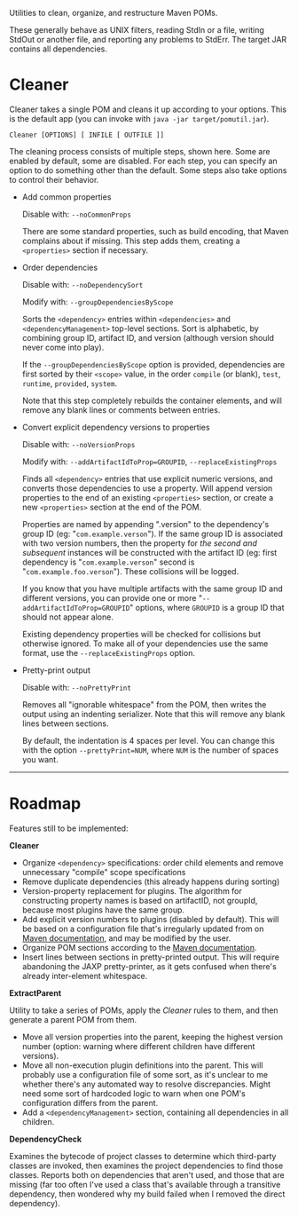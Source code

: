 Utilities to clean, organize, and restructure Maven POMs.

These generally behave as UNIX filters, reading StdIn or a file, writing StdOut or another file, and reporting any problems to StdErr. The target JAR contains all dependencies.


# Cleaner

Cleaner takes a single POM and cleans it up according to your options. This is the default app (you can invoke with `java -jar target/pomutil.jar`).

`Cleaner [OPTIONS] [ INFILE [ OUTFILE ]]`

The cleaning process consists of multiple steps, shown here. Some are enabled by default, some are disabled. For each step,
you can specify an option to do something other than the default. Some steps also take options to control their behavior.

* Add common properties

    Disable with: `--noCommonProps`

    There are some standard properties, such as build encoding, that Maven complains about if missing. This
    step adds them, creating a `<properties>` section if necessary.

* Order dependencies

    Disable with: `--noDependencySort`

    Modify with: `--groupDependenciesByScope`

    Sorts the `<dependency>` entries within `<dependencies>` and `<dependencyManagement>` top-level sections. Sort
    is alphabetic, by combining group ID, artifact ID, and version (although version should never come into play).

    If the `--groupDependenciesByScope` option is provided, dependencies are first sorted by their `<scope>` value,
    in the order `compile` (or blank), `test`, `runtime`, `provided`, `system`.

    Note that this step completely rebuilds the container elements, and will remove any blank lines or comments
    between entries.

* Convert explicit dependency versions to properties

    Disable with: `--noVersionProps`

    Modify with: `--addArtifactIdToProp=GROUPID`, `--replaceExistingProps`

    Finds all `<dependency>` entries that use explicit numeric versions, and converts those dependencies to use a property.
    Will append version properties to the end of an existing `<properties>` section, or create a new `<properties>` section
    at the end of the POM.

    Properties are named by appending ".version" to the dependency's group ID (eg: "`com.example.verson`"). If the same
    group ID is associated with two version numbers, then the property for *the second and subsequent* instances will be
    constructed with the artifact ID (eg: first dependency is "`com.example.verson`" second is "`com.example.foo.verson`").
    These collisions will be logged.

    If you know that you have multiple artifacts with the same group ID and different versions, you can provide one or
    more "`--addArtifactIdToProp=GROUPID`" options, where `GROUPID` is a group ID that should not appear alone.

    Existing dependency properties will be checked for collisions but otherwise ignored. To make all of your dependencies
    use the same format, use the `--replaceExistingProps` option.

* Pretty-print output

    Disable with: `--noPrettyPrint`

    Removes all "ignorable whitespace" from the POM, then writes the output using an indenting serializer. Note that this
    will remove any blank lines between sections.

    By default, the indentation is 4 spaces per level. You can change this with the option `--prettyPrint=NUM`, where
    `NUM` is the number of spaces you want.

----

# Roadmap

Features still to be implemented:

**Cleaner**

*   Organize `<dependency>` specifications: order child elements and remove unnecessary "compile" scope specifications
*   Remove duplicate dependencies (this already happens during sorting)
*   Version-property replacement for plugins. The algorithm for constructing property names is based on artifactID, not
    groupId, because most plugins have the same group.
*   Add explicit version numbers to plugins (disabled by default). This will be based on a configuration file that's
    irregularly updated from on [Maven documentation](http://maven.apache.org/plugins/index.html), and may be modified
    by the user.
*   Organize POM sections according to the [Maven documentation](http://maven.apache.org/ref/3.0.4/maven-model/maven.html).
*   Insert lines between sections in pretty-printed output. This will require abandoning the JAXP pretty-printer, as it
    gets confused when there's already inter-element whitespace.

**ExtractParent**

Utility to take a series of POMs, apply the *Cleaner* rules to them, and then generate a parent POM from them.

*   Move all version properties into the parent, keeping the highest version number (option: warning where different
    children have different versions).
*   Move all non-execution plugin definitions into the parent. This will probably use a configuration file of some
    sort, as it's unclear to me whether there's any automated way to resolve discrepancies. Might need some sort of
    hardcoded logic to warn when one POM's configuration differs from the parent.
*   Add a `<dependencyManagement>` section, containing all dependencies in all children.

**DependencyCheck**

Examines the bytecode of project classes to determine which third-party classes are invoked, then examines the
project dependencies to find those classes. Reports both on dependencies that aren't used, and those that are
missing (far too often I've used a class that's available through a transitive dependency, then wondered why
my build failed when I removed the direct dependency).
